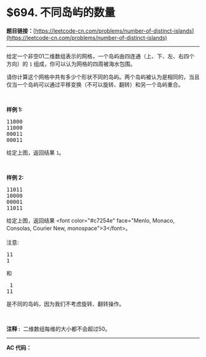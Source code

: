 # $694. 不同岛屿的数量

**题目链接：**[https://leetcode-cn.com/problems/number-of-distinct-islands](https://leetcode-cn.com/problems/number-of-distinct-islands)

---

<div class="content__1Y2H">
 <div class="notranslate">
  <p>给定一个非空01二维数组表示的网格，一个岛屿由四连通（上、下、左、右四个方向）的 <code>1</code> 组成，你可以认为网格的四周被海水包围。</p> 
  <p>请你计算这个网格中共有多少个形状不同的岛屿。两个岛屿被认为是相同的，当且仅当一个岛屿可以通过平移变换（不可以旋转、翻转）和另一个岛屿重合。</p> 
  <p>&nbsp;</p> 
  <p><strong>样例 1:</strong></p> 
  <pre class="language-text">11000
11000
00011
00011
</pre> 
  <p>给定上图，返回结果 <code>1</code>。</p> 
  <p>&nbsp;</p> 
  <p><strong>样例 2:</strong></p> 
  <pre class="language-text">11011
10000
00001
11011</pre> 
  <p>给定上图，返回结果 &lt;font color="#c7254e" face="Menlo, Monaco, Consolas, Courier New, monospace"&gt;<span style="">3</span>&lt;/font&gt;。<br> <br> 注意:</p> 
  <pre class="language-text">11
1
</pre> 
  <p>和</p> 
  <pre class="language-text"> 1
11
</pre> 
  <p>是不同的岛屿，因为我们不考虑旋转、翻转操作。</p> 
  <p>&nbsp;</p> 
  <p><strong>注释 :</strong>&nbsp; 二维数组每维的大小都不会超过50。</p> 
 </div>
</div>

---

**AC 代码：**

```java

```